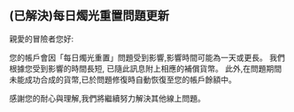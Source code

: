 ## **(已解決)每日燭光重置問題更新**

親愛的冒險者您好: 

您的帳戶會因「每日燭光重置」問題受到影響,影響時間可能為一天或更長。 
我們根據您受到影響的時間長短, 已隨此訊息附上相應的補償貨幣。 
此外,在問題期間未能成功合成的貨幣,已於問題修復時自動恢復至您的帳戶餘額中。

感謝您的耐心與理解,我們將繼續努力解決其他線上問題。